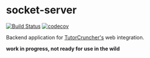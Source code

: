 socket-server
=============

[![Build Status](https://travis-ci.org/tutorcruncher/socket-server.svg?branch=master)](https://travis-ci.org/tutorcruncher/socket-server)
[![codecov](https://codecov.io/gh/tutorcruncher/socket-server/branch/master/graph/badge.svg)](https://codecov.io/gh/tutorcruncher/socket-server)

Backend application for [TutorCruncher's](https://tutorcruncher.com) web integration.
 
**work in progress, not ready for use in the wild**
